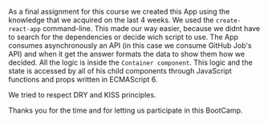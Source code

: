 As a final assignment for this course we created this App using the knowledge that we acquired on the last 4 weeks.
We used the `create-react-app` command-line. This made our way easier, because we didnt have to search for the dependencies or decide wich script to use.
The App consumes asynchronously an API (in this case we consume GitHub Job's API) and when it get the answer formats the data to show them how we decided.
All the logic is inside the `Container component`. This logic and the state is accessed by all of his child components through JavaScript functions and props written in ECMAScript 6.

We tried to respect DRY and KISS principles.

Thanks you for the time and for letting us participate in this BootCamp.